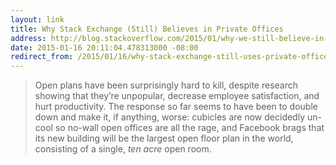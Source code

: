 ```yaml
---
layout: link
title: Why Stack Exchange (Still) Believes in Private Offices
address: http://blog.stackoverflow.com/2015/01/why-we-still-believe-in-private-offices/
date: 2015-01-16 20:11:04.478313000 -08:00
redirect_from: /2015/01/16/why-stack-exchange-still-uses-private-offices.html
---
```


> Open plans have been surprisingly hard to kill, despite research showing that they’re unpopular, decrease employee satisfaction, and hurt productivity. The response so far seems to have been to double down and make it, if anything, worse: cubicles are now decidedly un-cool so no-wall open offices are all the rage, and Facebook brags that its new building will be the largest open floor plan in the world, consisting of a single, *ten acre* open room.
